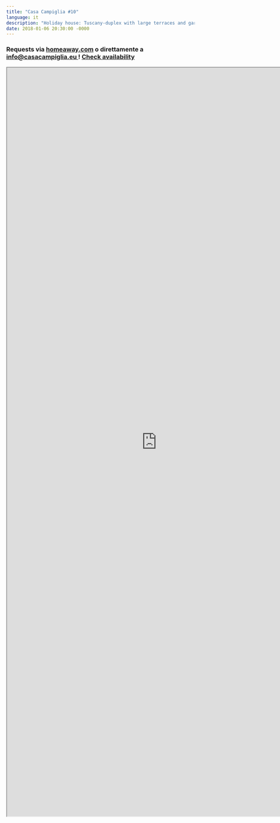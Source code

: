 ```yaml
---
title: "Casa Campiglia #10"
language: it
description: "Holiday house: Tuscany-duplex with large terraces and garden in medieval town"
date: 2018-01-06 20:30:00 -0000
---
```



<h3>Requests via <a href="https://www.homeaway.com/vacation-rental/p2391784">homeaway.com</a> o direttamente a <strong><a href="mailto:info@casacampiglia.eu">info@casacampiglia.eu </a></strong>!
<a href="https://www.homeaway.com/vacation-rental/p2391784#calendar">Check availability</a></h3>
<center>
<iframe src="https://www.homeaway.com/vacation-rental/p2391784" width="800" height="2000"></iframe>
</center>
